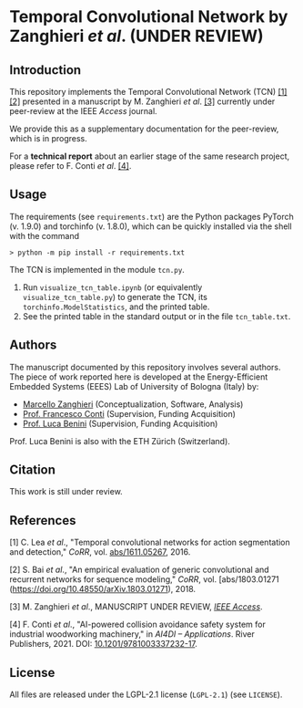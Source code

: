 # Temporal Convolutional Network by Zanghieri *et al*. (UNDER REVIEW)



## Introduction

This repository implements the Temporal Convolutional Network (TCN) [[1]](#1) [[2]](#2) presented in a manuscript by M. Zanghieri *et al*. [[3]](#3) currently under peer-review at the IEEE *Access* journal.

We provide this as a supplementary documentation for the peer-review, which is in progress.

For a **technical report** about an earlier stage of the same research project, please refer to F. Conti *et al*. [[4]](#4).



## Usage

The requirements (see ``requirements.txt``) are the Python packages PyTorch (v. 1.9.0) and torchinfo (v. 1.8.0), which can be quickly installed via the shell with the command

``> python -m pip install -r requirements.txt``

The TCN is implemented in the module ``tcn.py``.
1. Run ``visualize_tcn_table.ipynb`` (or equivalently ``visualize_tcn_table.py``) to generate the TCN, its ``torchinfo.ModelStatistics``, and the printed table.
2. See the printed table in the standard output or in the file ``tcn_table.txt``.



## Authors

The manuscript documented by this repository involves several authors.
The piece of work reported here is developed at the Energy-Efficient Embedded Systems (EEES) Lab of University of Bologna (Italy) by:
- [Marcello Zanghieri](https://scholar.google.com/citations?user=WnIqQj4AAAAJ&hl=en) (Conceptualization, Software, Analysis)
- [Prof. Francesco Conti](https://scholar.google.it/citations?user=A70PCXoAAAAJ&hl=en) (Supervision, Funding Acquisition)
- [Prof. Luca Benini](https://scholar.google.com/citations?user=8riq3sYAAAAJ&hl=en) (Supervision, Funding Acquisition)

Prof. Luca Benini is also with the ETH Zürich (Switzerland).



## Citation

This work is still under review.



## References

<a id="1">[1]</a>
C. Lea *et al*., "Temporal convolutional networks for action segmentation and detection," *CoRR*, vol. [abs/1611.05267](https://doi.org/10.48550/arXiv.1611.05267), 2016.

<a id="2">[2]</a>
S. Bai *et al*., "An empirical evaluation of generic convolutional and recurrent networks for sequence modeling," *CoRR*, vol. [abs/1803.01271 (https://doi.org/10.48550/arXiv.1803.01271), 2018.

<a id="3">[3]</a>
M. Zanghieri *et al*., MANUSCRIPT UNDER REVIEW, [*IEEE Access*](https://ieeeaccess.ieee.org/).

<a id="4">[4]</a>
F. Conti *et al*., "AI-powered collision avoidance safety system for industrial woodworking machinery," in *AI4DI – Applications*. River Publishers, 2021. DOI: [10.1201/9781003337232-17](https://www.doi.org/10.1201/9781003337232-17).



## License

All files are released under the LGPL-2.1 license (`LGPL-2.1`) (see `LICENSE`).
